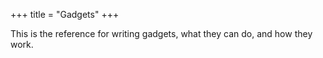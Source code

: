 +++
title = "Gadgets"
+++

This is the reference for writing gadgets, what they can do, and how they work.
